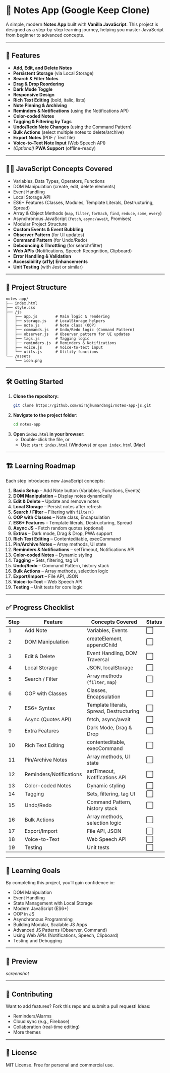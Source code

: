 # 📝 Notes App (Google Keep Clone)

A simple, modern **Notes App** built with **Vanilla JavaScript**. This project is designed as a step-by-step learning journey, helping you master JavaScript from beginner to advanced concepts.

---
## 🚀 Features

- **Add, Edit, and Delete Notes**
- **Persistent Storage** (via Local Storage)
- **Search & Filter Notes**
- **Drag & Drop Reordering**
- **Dark Mode Toggle**
- **Responsive Design**
- **Rich Text Editing** (bold, italic, lists)
- **Note Pinning & Archiving**
- **Reminders & Notifications** (using the Notifications API)
- **Color-coded Notes**
- **Tagging & Filtering by Tags**
- **Undo/Redo Note Changes** (using the Command Pattern)
- **Bulk Actions** (select multiple notes to delete/archive)
- **Export Notes** (PDF / Text file)
- **Voice-to-Text Note Input** (Web Speech API)
- *(Optional)* **PWA Support** (offline-ready)

---

## 🧑‍💻 JavaScript Concepts Covered

- Variables, Data Types, Operators, Functions
- DOM Manipulation (create, edit, delete elements)
- Event Handling
- Local Storage API
- ES6+ Features (Classes, Modules, Template Literals, Destructuring, Spread)
- Array & Object Methods (`map`, `filter`, `forEach`, `find`, `reduce`, `some`, `every`)
- Asynchronous JavaScript (`fetch`, `async/await`, Promises)
- Modular Project Structure
- **Custom Events & Event Bubbling**
- **Observer Pattern** (for UI updates)
- **Command Pattern** (for Undo/Redo)
- **Debouncing & Throttling** (for search/filter)
- **Web APIs** (Notifications, Speech Recognition, Clipboard)
- **Error Handling & Validation**
- **Accessibility (a11y) Enhancements**
- **Unit Testing** (with Jest or similar)

---

## 📂 Project Structure

```
notes-app/
├── index.html
├── style.css
├── /js
│   ├── app.js        # Main logic & rendering
│   ├── storage.js    # LocalStorage helpers
│   ├── note.js       # Note class (OOP)
│   ├── commands.js   # Undo/Redo logic (Command Pattern)
│   ├── observer.js   # Observer pattern for UI updates
│   ├── tags.js       # Tagging logic
│   ├── reminders.js  # Reminders & Notifications
│   ├── voice.js      # Voice-to-text input
│   └── utils.js      # Utility functions
└── /assets
    └── icon.png
```

---

## 🛠️ Getting Started

1. **Clone the repository:**
   ```bash
   git clone https://github.com/nirajkumardangi/notes-app-js.git
   ```
2. **Navigate to the project folder:**
   ```bash
   cd notes-app
   ```
3. **Open `index.html` in your browser:**
   - Double-click the file, or
   - Use: `start index.html` (Windows) or `open index.html` (Mac)

---

## 🏗️ Learning Roadmap

Each step introduces new JavaScript concepts:

1. **Basic Setup** – Add Note button (Variables, Functions, Events)
2. **DOM Manipulation** – Display notes dynamically
3. **Edit & Delete** – Update and remove notes
4. **Local Storage** – Persist notes after refresh
5. **Search / Filter** – Filtering with `filter()`
6. **OOP with Classes** – Note class, Encapsulation
7. **ES6+ Features** – Template literals, Destructuring, Spread
8. **Async JS** – Fetch random quotes (optional)
9. **Extras** – Dark mode, Drag & Drop, PWA support
10. **Rich Text Editing** – Contenteditable, execCommand
11. **Pin/Archive Notes** – Array methods, UI state
12. **Reminders & Notifications** – setTimeout, Notifications API
13. **Color-coded Notes** – Dynamic styling
14. **Tagging** – Sets, filtering, tag UI
15. **Undo/Redo** – Command Pattern, history stack
16. **Bulk Actions** – Array methods, selection logic
17. **Export/Import** – File API, JSON
18. **Voice-to-Text** – Web Speech API
19. **Testing** – Unit tests for core logic

---

## ✅ Progress Checklist

| Step | Feature                  | Concepts Covered                          | Status |
|------|--------------------------|-------------------------------------------|--------|
| 1    | Add Note                 | Variables, Events                         | ⬜      |
| 2    | DOM Manipulation         | createElement, appendChild                | ⬜      |
| 3    | Edit & Delete            | Event Handling, DOM Traversal             | ⬜      |
| 4    | Local Storage            | JSON, localStorage                        | ⬜      |
| 5    | Search / Filter          | Array methods (`filter`, `map`)           | ⬜      |
| 6    | OOP with Classes         | Classes, Encapsulation                    | ⬜      |
| 7    | ES6+ Syntax              | Template literals, Spread, Destructuring  | ⬜      |
| 8    | Async (Quotes API)       | fetch, async/await                        | ⬜      |
| 9    | Extra Features           | Dark Mode, Drag & Drop                    | ⬜      |
| 10   | Rich Text Editing        | contenteditable, execCommand              | ⬜      |
| 11   | Pin/Archive Notes        | Array methods, UI state                   | ⬜      |
| 12   | Reminders/Notifications  | setTimeout, Notifications API             | ⬜      |
| 13   | Color-coded Notes        | Dynamic styling                           | ⬜      |
| 14   | Tagging                  | Sets, filtering, tag UI                   | ⬜      |
| 15   | Undo/Redo                | Command Pattern, history stack            | ⬜      |
| 16   | Bulk Actions             | Array methods, selection logic            | ⬜      |
| 17   | Export/Import            | File API, JSON                            | ⬜      |
| 18   | Voice-to-Text            | Web Speech API                            | ⬜      |
| 19   | Testing                  | Unit tests                                | ⬜      |

---

## 🎯 Learning Goals

By completing this project, you’ll gain confidence in:

- DOM Manipulation
- Event Handling
- State Management with Local Storage
- Modern JavaScript (ES6+)
- OOP in JS
- Asynchronous Programming
- Building Modular, Scalable JS Apps
- Advanced JS Patterns (Observer, Command)
- Using Web APIs (Notifications, Speech, Clipboard)
- Testing and Debugging

---

## 📸 Preview

*screenshot*

---

## 🤝 Contributing

Want to add features? Fork this repo and submit a pull request! Ideas:

- Reminders/Alarms
- Cloud sync (e.g., Firebase)
- Collaboration (real-time editing)
- More themes

---

## 📜 License

MIT License. Free for personal and commercial use.